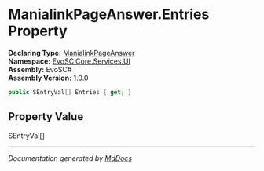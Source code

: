 ﻿<!--  
  <auto-generated>   
    The contents of this file were generated by a tool.  
    Changes to this file may be list if the file is regenerated  
  </auto-generated>   
-->

# ManialinkPageAnswer.Entries Property

**Declaring Type:** [ManialinkPageAnswer](../index.md)  
**Namespace:** [EvoSC.Core.Services.UI](../../index.md)  
**Assembly:** EvoSC\#  
**Assembly Version:** 1.0.0

```csharp
public SEntryVal[] Entries { get; }
```

## Property Value

SEntryVal\[\]

___

*Documentation generated by [MdDocs](https://github.com/ap0llo/mddocs)*
